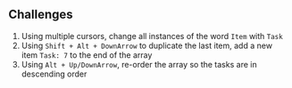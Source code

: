 ## Challenges

1. Using multiple cursors, change all instances of the word `Item` with `Task`
2. Using `Shift + Alt + DownArrow` to duplicate the last item, add a new item `Task: 7` to the end of the array
3. Using `Alt + Up/DownArrow`, re-order the array so the tasks are in descending order
